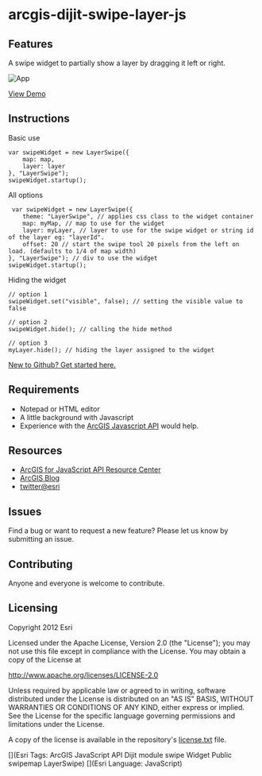 # arcgis-dijit-swipe-layer-js

## Features
A swipe widget to partially show a layer by dragging it left or right.

![App](https://raw.github.com/driskull/arcgis-dijit-swipe-layer-js/master/images/demo.png)

[View Demo](http://driskull.github.com/arcgis-dijit-swipe-layer-js/)

## Instructions

Basic use

    var swipeWidget = new LayerSwipe({
        map: map,
        layer: layer
    }, "LayerSwipe");
    swipeWidget.startup();
    
All options
    
     var swipeWidget = new LayerSwipe({
        theme: "LayerSwipe", // applies css class to the widget container
        map: myMap, // map to use for the widget
        layer: myLayer, // layer to use for the swipe widget or string id of the layer eg: "layerId".
        offset: 20 // start the swipe tool 20 pixels from the left on load. (defaults to 1/4 of map width)
    }, "LayerSwipe"); // div to use the widget
    swipeWidget.startup();
    
Hiding the widget

    // option 1
    swipeWidget.set("visible", false); // setting the visible value to false
    
    // option 2
    swipeWidget.hide(); // calling the hide method
    
    // option 3
    myLayer.hide(); // hiding the layer assigned to the widget


 [New to Github? Get started here.](https://github.com/)

## Requirements

* Notepad or HTML editor
* A little background with Javascript
* Experience with the [ArcGIS Javascript API](http://www.esri.com/) would help.

## Resources

* [ArcGIS for JavaScript API Resource Center](http://help.arcgis.com/en/webapi/javascript/arcgis/index.html)
* [ArcGIS Blog](http://blogs.esri.com/esri/arcgis/)
* [twitter@esri](http://twitter.com/esri)

## Issues

Find a bug or want to request a new feature?  Please let us know by submitting an issue.

## Contributing

Anyone and everyone is welcome to contribute.

## Licensing
Copyright 2012 Esri

Licensed under the Apache License, Version 2.0 (the "License");
you may not use this file except in compliance with the License.
You may obtain a copy of the License at

   http://www.apache.org/licenses/LICENSE-2.0

Unless required by applicable law or agreed to in writing, software
distributed under the License is distributed on an "AS IS" BASIS,
WITHOUT WARRANTIES OR CONDITIONS OF ANY KIND, either express or implied.
See the License for the specific language governing permissions and
limitations under the License.

A copy of the license is available in the repository's [license.txt](https://raw.github.com/Esri/geocoder-search-widget-js/master/license.txt) file.

[](Esri Tags: ArcGIS JavaScript API Dijit module swipe Widget Public swipemap LayerSwipe)
[](Esri Language: JavaScript)